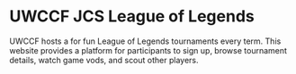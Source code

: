 # UWCCF JCS League of Legends

UWCCF hosts a for fun League of Legends tournaments every term. This website provides a platform for participants to sign up, browse tournament details, watch game vods, and scout other players.
